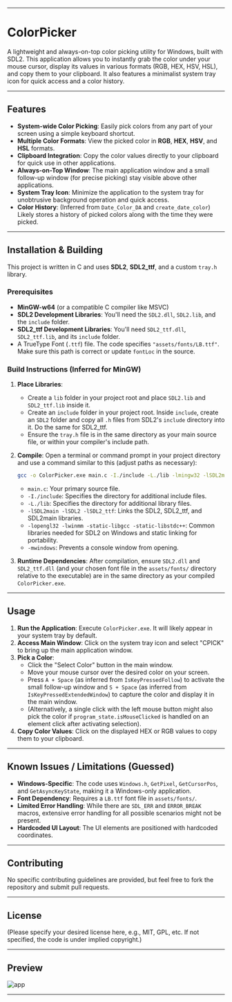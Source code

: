 

---

# ColorPicker

A lightweight and always-on-top color picking utility for Windows, built with SDL2. This application allows you to instantly grab the color under your mouse cursor, display its values in various formats (RGB, HEX, HSV, HSL), and copy them to your clipboard. It also features a minimalist system tray icon for quick access and a color history.



---

## Features

* **System-wide Color Picking**: Easily pick colors from any part of your screen using a simple keyboard shortcut.
* **Multiple Color Formats**: View the picked color in **RGB**, **HEX**, **HSV**, and **HSL** formats.
* **Clipboard Integration**: Copy the color values directly to your clipboard for quick use in other applications.
* **Always-on-Top Window**: The main application window and a small follow-up window (for precise picking) stay visible above other applications.
* **System Tray Icon**: Minimize the application to the system tray for unobtrusive background operation and quick access.
* **Color History**: (Inferred from `Date_Color_DA` and `create_date_color`) Likely stores a history of picked colors along with the time they were picked.

---

## Installation & Building

This project is written in C and uses **SDL2**, **SDL2_ttf**, and a custom `tray.h` library.

### Prerequisites

* **MinGW-w64** (or a compatible C compiler like MSVC)
* **SDL2 Development Libraries**: You'll need the `SDL2.dll`, `SDL2.lib`, and the `include` folder.
* **SDL2_ttf Development Libraries**: You'll need `SDL2_ttf.dll`, `SDL2_ttf.lib`, and its `include` folder.
* A TrueType Font (`.ttf`) file. The code specifies `"assets/fonts/LB.ttf"`. Make sure this path is correct or update `fontLoc` in the source.

### Build Instructions (Inferred for MinGW)

1.  **Place Libraries**:
    * Create a `lib` folder in your project root and place `SDL2.lib` and `SDL2_ttf.lib` inside it.
    * Create an `include` folder in your project root. Inside `include`, create an `SDL2` folder and copy all `.h` files from SDL2's `include` directory into it. Do the same for SDL2_ttf.
    * Ensure the `tray.h` file is in the same directory as your main source file, or within your compiler's include path.
2.  **Compile**:
    Open a terminal or command prompt in your project directory and use a command similar to this (adjust paths as necessary):

    ```bash
    gcc -o ColorPicker.exe main.c -I./include -L./lib -lmingw32 -lSDL2main -lSDL2 -lSDL2_ttf -lopengl32 -lwinmm -static-libgcc -static-libstdc++ -Wl,--no-undefined -mwindows
    ```
    * `main.c`: Your primary source file.
    * `-I./include`: Specifies the directory for additional include files.
    * `-L./lib`: Specifies the directory for additional library files.
    * `-lSDL2main -lSDL2 -lSDL2_ttf`: Links the SDL2, SDL2_ttf, and SDL2main libraries.
    * `-lopengl32 -lwinmm -static-libgcc -static-libstdc++`: Common libraries needed for SDL2 on Windows and static linking for portability.
    * `-mwindows`: Prevents a console window from opening.

3.  **Runtime Dependencies**:
    After compilation, ensure `SDL2.dll` and `SDL2_ttf.dll` (and your chosen font file in the `assets/fonts/` directory relative to the executable) are in the same directory as your compiled `ColorPicker.exe`.

---

## Usage

1.  **Run the Application**: Execute `ColorPicker.exe`. It will likely appear in your system tray by default.
2.  **Access Main Window**: Click on the system tray icon and select "CPICK" to bring up the main application window.
3.  **Pick a Color**:
    * Click the "Select Color" button in the main window.
    * Move your mouse cursor over the desired color on your screen.
    * Press `A + Space` (as inferred from `IsKeyPressedFollow`) to activate the small follow-up window and `S + Space` (as inferred from `IsKeyPressedExtendedWindow`) to capture the color and display it in the main window.
    * (Alternatively, a single click with the left mouse button might also pick the color if `program_state.isMouseClicked` is handled on an element click after activating selection).
4.  **Copy Color Values**: Click on the displayed HEX or RGB values to copy them to your clipboard.

---

## Known Issues / Limitations (Guessed)

* **Windows-Specific**: The code uses `Windows.h`, `GetPixel`, `GetCursorPos`, and `GetAsyncKeyState`, making it a Windows-only application.
* **Font Dependency**: Requires a `LB.ttf` font file in `assets/fonts/`.
* **Limited Error Handling**: While there are `SDL_ERR` and `ERROR_BREAK` macros, extensive error handling for all possible scenarios might not be present.
* **Hardcoded UI Layout**: The UI elements are positioned with hardcoded coordinates.

---

## Contributing

No specific contributing guidelines are provided, but feel free to fork the repository and submit pull requests.

---

## License

(Please specify your desired license here, e.g., MIT, GPL, etc. If not specified, the code is under implied copyright.)

---

## Preview

![app](https://github.com/user-attachments/assets/0085c2f4-56c1-4674-a2b3-6fef196e5a2f)

---


